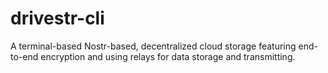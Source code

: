 # drivestr-cli
A terminal-based Nostr-based, decentralized cloud storage featuring end-to-end encryption and using relays for data storage and transmitting.
